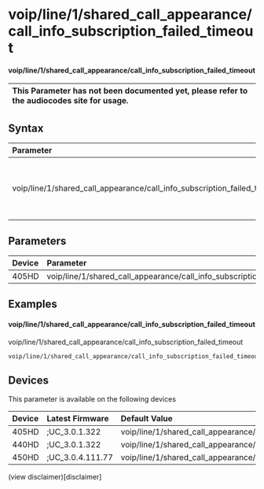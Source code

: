 ﻿---
description: voip/line/1/shared_call_appearance/call_info_subscription_failed_timeout
search:
    keywords: ['voip','line','1','shared_call_appearance','call_info_subscription_failed_timeout']
---

# voip/line/1/shared_call_appearance/call_info_subscription_failed_timeout

#### voip/line/1/shared_call_appearance/call_info_subscription_failed_timeout


| This Parameter has not been documented yet, please refer to the audiocodes site for usage.  |
| :--- |

## Syntax
| Parameter | Syntax |
| :--- | :--- |
|voip/line/1/shared_call_appearance/call_info_subscription_failed_timeout | {% raw %} undefined {% endraw %} |

## Parameters
|Device|Parameter|value|Description|
|:---|:---|:---|:---|
| 405HD | voip/line/1/shared_call_appearance/call_info_subscription_failed_timeout |  |  |

## Examples
#### voip/line/1/shared_call_appearance/call_info_subscription_failed_timeout

voip/line/1/shared_call_appearance/call_info_subscription_failed_timeout

```
voip/line/1/shared_call_appearance/call_info_subscription_failed_timeout=60
```

## Devices
This parameter is available on the following devices

| Device | Latest Firmware | Default Value |
|:---|:---|:---|
| 405HD | ;UC_3.0.1.322 | voip/line/1/shared_call_appearance/call_info_subscription_failed_timeout=60 
| 440HD | ;UC_3.0.1.322 | voip/line/1/shared_call_appearance/call_info_subscription_failed_timeout=60 
| 450HD | ;UC_3.0.4.111.77 | voip/line/1/shared_call_appearance/call_info_subscription_failed_timeout=60 

(view disclaimer)[disclaimer]
